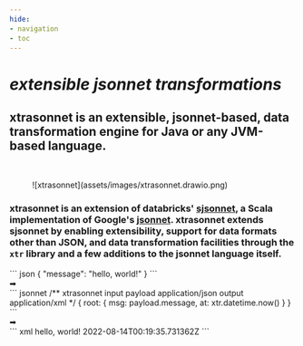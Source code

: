 ```yaml
---
hide:
- navigation
- toc
---
```


# **_extensible jsonnet transformations_**

## xtrasonnet is an extensible, jsonnet-based, data transformation engine for Java or any JVM-based language. 

<br/>

<figure markdown>
![xtrasonnet](assets/images/xtrasonnet.drawio.png)
</figure>

### xtrasonnet is an extension of databricks' [sjsonnet](https://github.com/databricks/sjsonnet), a Scala implementation of Google's [jsonnet](https://github.com/google/jsonnet). xtrasonnet extends sjsonnet by enabling extensibility, support for data formats other than JSON, and data transformation facilities through the `xtr` library and a few additions to the jsonnet language itself.

<div class="container p-0">
    <div class="row">
        <div class="col-5 d-flex flex-column">
            ``` json
            {
                "message": "hello, world!"
            }
            ```
        </div>
    <div class="col-2 d-flex justify-content-center align-items-center">
        ➡
    </div>
        <div class="col-5">
            ``` jsonnet
            /** xtrasonnet
            input payload application/json
            output application/xml
            */
            {
                root: {
                    msg: payload.message,
                    at: xtr.datetime.now()
                }
            }
            ```
        </div>
    </div>
    <div class="row d-flex justify-content-center">
        ➡
    </div>
    <div class="row">
        <div class="col">
            ``` xml
            <?xml version='1.0' encoding='UTF-8'?>
            <root>
                <msg>hello, world!</msg>
                <at>2022-08-14T00:19:35.731362Z</at>
            </root>
            ```
        </div>
    </div>
</div>
